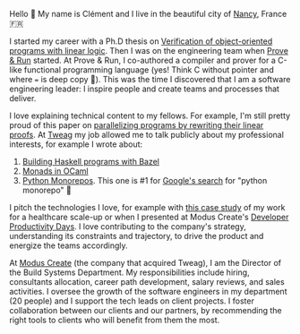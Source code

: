 Hello 👋 My name is Clément and I live in the beautiful city of [Nancy](https://www.google.com/search?q=nancy,+france), France 🇫🇷

I started my career with a Ph.D thesis on [Verification of object-oriented programs with linear logic](https://theses.hal.science/tel-00424979/). Then I was on the engineering team when [Prove & Run](https://provenrun.com/) started. At Prove & Run, I co-authored a compiler and prover for a C-like functional programming language (yes! Think C without pointer and where `=` is deep copy 🤯). This was the time I discovered that I am a software engineering leader: I inspire people and create teams and processes that deliver.

I love explaining technical content to my fellows. For example, I'm still pretty proud of this paper on [parallelizing programs by rewriting their linear proofs](https://inria.hal.science/inria-00380528/). At [Tweag](https://www.tweag.io/) my job allowed me to talk publicly about my professional interests, for example I wrote about:

1. [Building Haskell programs with Bazel](https://www.tweag.io/blog/2020-05-06-convert-haskell-project-to-bazel/)
1. [Monads in OCaml](https://www.tweag.io/blog/2021-02-25-tezos-ocaml-monad/)
1. [Python Monorepos](https://www.tweag.io/blog/2023-04-04-python-monorepo-1/). This one is #1 for [Google's search](https://www.google.com/search?q=python+monorepo) for "python monorepo" 👑

I pitch the technologies I love, for example with [this case study](https://moduscreate.com/case-study/kaiko/) of my work for a healthcare scale-up or when I presented at Modus Create's [Developer Productivity Days](https://moduscreate.com/developer-productivity-summit-resources/). I love contributing to the company's strategy, understanding its constraints and trajectory, to drive the product and energize the teams accordingly.

At [Modus Create](https://moduscreate.com/) (the company that acquired Tweag), I am the Director of the Build Systems Department. My responsibilities include hiring, consultants allocation, career path development, salary reviews, and sales activities. I oversee the growth of the software engineers in my department (20 people) and I support the tech leads on client projects. I foster collaboration between our clients and our partners, by recommending the right tools to clients who will benefit from them the most.

